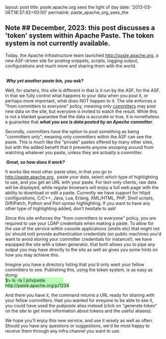 
layout: post
title: paste.apache.org sees the light of day
date: '2013-03-06T18:37:42+00:00'
permalink: paste_apache_org_sees_the

## Note ## December, 2023: this post discusses a 'token' system within Apache Paste. The token system is not currently available.

<p>Today, the Apache Infrastructure team launched <a href="http://paste.apache.org">http://paste.apache.org</a>, a new ASF-driven site for posting snippets, scripts, logging output, configurations and much more and sharing them with the world.
</p> 
  <p><br /><b><i>&nbsp;Why yet another paste bin, you ask?</i></b></p> 
  <p>Well, for starters, this site is different in that is it run by the ASF, for the ASF, in that we fully control what happens to your data when you post it, or perhaps more important, what does NOT happen to it. The site enforces a &quot;from committers to everyone&quot; policy, meaning only <u>committers</u> may post new data on the site, but everyone is invited to watch the result. While this is not a blanket guarantee that the data is accurate or true, it is nonetheless a guarantee that <i><b>what you see is data posted by an Apache committer</b></i>.</p> 
  <p>Secondly, committers have the option to post something as being &quot;committers only&quot;, meaning only committers within the ASF can see the paste. This is much like the &quot;private&quot; pastes offered by many other sites, but with the added benefit that it prevents anyone snooping around from watching whatever you paste, unless they are actually a committer.</p> 
  <p> </p> 
  <p><b><i>&nbsp;Great, so how does it work?</i></b></p> 
  <p> It works like most other paste sites, in that you go to <a href="http://paste.apache.org">http://paste.apache.org,</a>&nbsp; paste your data, select which type of highlighting to use, and you get an URL with your paste. For text-only clients, raw data will be displayed, while regular browsers will enjoy a full web page with the ability to download or edit a paste. Currently we have support for httpd configurations, C/C++, Java, Lua, Erlang, XML/HTML, PHP, Shell scripts, Diff/Patch, Python and Perl syntax highlighting. If you want to have any other type of highlighting added, don't hesitate to ask!<br /></p> 
  <p>Since this site enforces the &quot;from committers to everyone&quot; policy, you are required to use your LDAP credentials when making a paste. To allow for the use of the service within console applications (shells etc) that might not (or should not) provide authentication credentials (on public machines you'd want to avoid storing your committer credentials for instance!), we have equipped the site with a token generator, that both allows you to pipe any output you may have directly to the site as well as gives you some hints on how you may achieve this.</p> 
  <p>Imagine you have a directory listing that you'd only want your fellow committers to see. Publishing this, using the token system, is as easy as doing:<br /><span style="background-color: #b5ffb4;">$&gt; ls -la | privpaste&nbsp;&nbsp;&nbsp;&nbsp;&nbsp;&nbsp;&nbsp;&nbsp;&nbsp;&nbsp;&nbsp;&nbsp;&nbsp;&nbsp;&nbsp; <br />http://paste.apache.org/p/1234</span><br /></p> 
  <p>And there you have it, the command returns a URL ready for sharing with your fellow committers. Had you wanted for eveyone to be able to see it, you could have used the <i>pubpaste</i> alias instead (click on &quot;generate token&quot; on the site to get more information about tokens and the useful aliases).</p> 
  <p> </p> 
  <p> We hope you'll enjoy this new service, and use it wisely as well as often. Should you have any questions or suggestions, we'd be most happy to receive them through any infra channel you want to use. <br /></p> 
  <p><br /></p> 
  <p> <br /></p>
